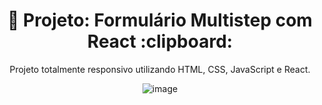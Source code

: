 <h1 align="center"> 🚀 Projeto: Formulário Multistep com React :clipboard: </h1>
<p align="center"> Projeto totalmente responsivo utilizando HTML, CSS, JavaScript e React. </p>

<div align="center">

![image](https://github.com/user-attachments/assets/7e4effde-19cc-4e70-881f-f5889ad7c15d)

</div>
